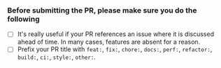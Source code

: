 ### Before submitting the PR, please make sure you do the following

- [ ] It's really useful if your PR references an issue where it is discussed ahead of time. In many cases, features are absent for a reason.
- [ ] Prefix your PR title with `feat:`, `fix:`, `chore:`, `docs:`, `perf:`, `refactor:`, `build:`, `ci:`, `style:`, `other:`.
